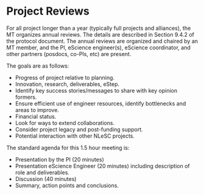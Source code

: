 # Project Reviews

For all project longer than a year (typically full projects and alliances), the MT organizes annual reviews. The details are described in Section 9.4.2 of the protocol document. The annual reviews are organized and chaired by an MT member, and the PI, eScience engineer(s), eScience coordinator, and other partners (posdocs, co-PIs, etc) are present.

The goals are as follows:

* Progress of project relative to planning.
* Innovation, research, deliverables, eStep.
* Identify key success stories/messages to share with key opinion formers.
* Ensure efficient use of engineer resources, identify bottlenecks and areas to improve.
* Financial status.
* Look for ways to extend collaborations.
* Consider project legacy and post-funding support.
* Potential interaction with other NLeSC projects.

The standard agenda for this 1.5 hour meeting is:

* Presentation by the PI (20 minutes)
* Presentation eScience Engineer (20 minutes)  including description of role and deliverables.
* Discussion (40 minutes)
* Summary, action points and conclusions.